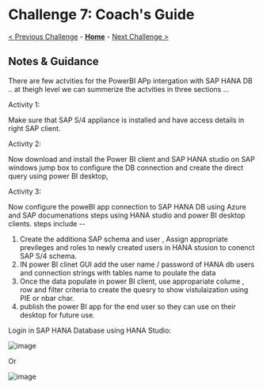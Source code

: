 # Challenge 7: Coach's Guide

[< Previous Challenge](./06-deploymongo.md) - **[Home](README.md)** - [Next Challenge >](./08-storage.md)

## Notes & Guidance

There are few  actvities for the PowerBI APp intergation with SAP HANA DB ..
at theigh level we can summerize the actvities in three sections ...

Activity 1:  

Make sure that   SAP S/4 appliance is installed and have access details in right SAP client. 

Activity 2:   

Now download  and install  the Power BI client  and SAP HANA studio on SAP   windows jump box to configure the DB connection and create the direct query using power BI desktop, 
 
Activity 3:  

Now  configure the poweBI app connection to SAP HANA DB using Azure  and SAP documenations steps using  HANA studio and power BI desktop clients.
steps include --
   1. Create the additiona SAP schema and user , Assign appropriate previleges and roles to newly created users in HANA stusion to conenct SAP S/4 schema.
   2. IN power BI clinet GUI add the user name / password of HANA db users and connection strings with tables name to poulate the data
   3. Once the data populate in power BI client, use appropariate colume , row and filter criteria to create the quesry to show vistulaization using PIE or nbar char.
   4. publish the power BI app for the end user so they can use on their desktop for future use.


Login in SAP HANA Database using HANA Studio: 



 ![image](https://user-images.githubusercontent.com/81314847/115057716-68875900-9eb2-11eb-8b4c-44ab96bdf459.png)


 

Or  

![image](https://user-images.githubusercontent.com/81314847/115066150-1ef03b80-9ebd-11eb-8a05-7f04660b070a.png)


